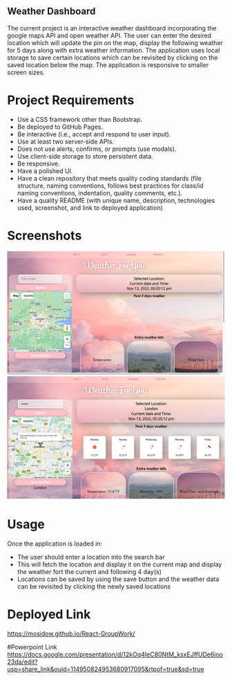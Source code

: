 ## Weather Dashboard 
The current project is an interactive weather dashboard incorporating the google maps API and open weather API. The user can enter the desired location which will update the pin on the map, display the following weather for 5 days along with extra weather information. The application uses local storage to save certain locations which can be revisited by clicking on the saved location below the map. The application is responsive to smaller screen sizes. 


# Project Requirements
  
* Use a CSS framework other than Bootstrap.
* Be deployed to GitHub Pages.
* Be interactive (i.e., accept and respond to user input).
* Use at least two server-side APIs.
* Does not use alerts, confirms, or prompts (use modals).
* Use client-side storage to store persistent data.
* Be responsive.
* Have a polished UI.
* Have a clean repository that meets quality coding standards (file structure, naming conventions, follows best practices for class/id naming conventions, indentation, quality comments, etc.).
* Have a quality README (with unique name, description, technologies used, screenshot, and link to deployed application)

# Screenshots
![](https://github.com/MoSidow/React-GroupWork/blob/b1a23539162abbe708ff75b9211dbdd6f62555fd/Assets/README-images/Screenshot%201.png)
![](https://github.com/MoSidow/React-GroupWork/blob/b1a23539162abbe708ff75b9211dbdd6f62555fd/Assets/README-images/Screenshot%202.png)

# Usage 
 Once the application is loaded in:
 * The user should enter a location into the search bar 
 * This will fetch the location and display it on the current map and display the weather fort the current and following 4 day(s)
 * Locations can be saved by using the save button and the weather data can be revisited by clicking the newly saved locations 
 

# Deployed Link
https://mosidow.github.io/React-GroupWork/

#Powerpoint Link
https://docs.google.com/presentation/d/12kOq4IeC80NtM_ksxEJffUDe6joo23da/edit?usp=share_link&ouid=114950824953680917095&rtpof=true&sd=true
